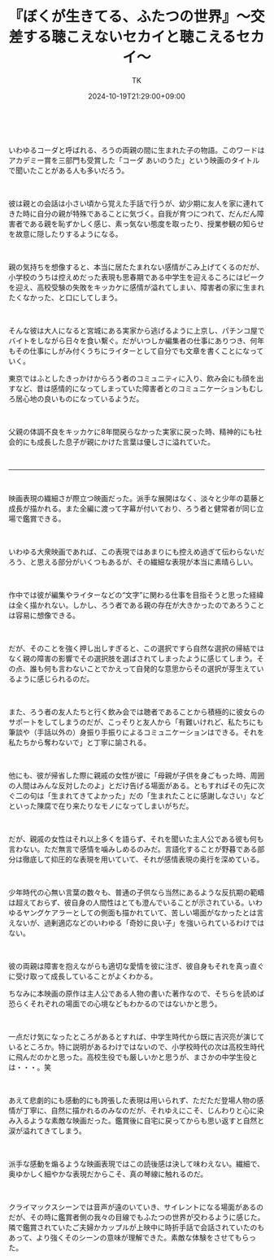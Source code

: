 ﻿---
layout: post

title: 『ぼくが生きてる、ふたつの世界』～交差する聴こえないセカイと聴こえるセカイ～
featured: true
author: TK
date: 2024-10-19T21:29:00+09:00
image: https://eiga.k-img.com/images/movie/100863/photo/8d94b08d46db189a.jpg?1720082415
comments: true
categories: Movie Drama
---

<p>&nbsp;</p>

<p>いわゆるコーダと呼ばれる、ろうの両親の間に生まれた子の物語。このワードはアカデミー賞を三部門も受賞した「コーダ あいのうた」という映画のタイトルで聞いたことがある人も多いだろう。</p>

<p>&nbsp;</p>

<p>彼は親との会話は小さい頃から覚えた手話で行うが、幼少期に友人を家に連れてきた時に自分の親が特殊であることに気づく。自我が育つにつれて、だんだん障害者である親を恥ずかしく感じ、素っ気ない態度を取ったり、授業参観の知らせを故意に隠したりするようになる。</p>

<p>&nbsp;</p>

<p>親の気持ちを想像すると、本当に居たたまれない感情がこみ上げてくるのだが、小学校のうちは控えめだった表現も思春期である中学生を迎えるころにはピークを迎え、高校受験の失敗をキッカケに感情が溢れてしまい、障害者の家に生まれたくなかった、と口にしてしまう。</p>

<p>&nbsp;</p>

<p>そんな彼は大人になると宮城にある実家から逃げるように上京し、パチンコ屋でバイトをしながら日々を食い&#32363;ぐ。だがいつしか編集者の仕事にありつき、何年もその仕事にしがみ付くうちにライターとして自分でも文章を書くことになっていく。</p>

<p>東京ではふとしたきっかけからろう者のコミュニティに入り、飲み会にも顔を出すなど、昔は感情的になってしまっていた障害者とのコミュニケーションもむしろ居心地の良いものになっているようだ。</p>

<p>&nbsp;</p>

<p>父親の体調不良をキッカケに8年間戻らなかった実家に戻った時、精神的にも社会的にも成長した息子が親にかけた言葉は優しさに溢れていた。</p>

<p>&nbsp;</p>

<hr />
<p>&nbsp;</p>

<p>映画表現の繊細さが際立つ映画だった。派手な展開はなく、淡々と少年の葛藤と成長が描かれる。また全編に渡って字幕が付いており、ろう者と健常者が同じ立場で鑑賞できる。</p>

<p>&nbsp;</p>

<p>いわゆる大衆映画であれば、この表現ではあまりにも控えめ過ぎて伝わらないだろう、と思える部分がいくつもあるが、その繊細な表現が本当に素晴らしい。</p>

<p>&nbsp;</p>

<p>作中では彼が編集やライターなどの&ldquo;文字&rdquo;に関わる仕事を目指そうと思った経緯は全く描かれない。しかし、ろう者である親の存在が大きかったのであろうことは容易に想像できる。</p>

<p>&nbsp;</p>

<p>だが、そのことを強く押し出しすぎると、この選択ですら自然な選択の帰結ではなく親の障害の影響でその選択肢を選ばされてしまったように感じてしまう。その点、誰も何も言わないことでかえって自発的な意思からその選択が芽生えているように感じられるのだ。</p>

<p>&nbsp;</p>

<p>また、ろう者の友人たちと行く飲み会では聴者であることから積極的に彼女らのサポートをしてしまうのだが、こっそりと友人から「有難いけれど、私たちにも筆談や（手話以外の）身振り手振りによるコミュニケーションはできる。それを私たちから奪わないで」と丁寧に諭される。</p>

<p>&nbsp;</p>

<p>他にも、彼が帰省した際に親戚の女性が彼に「母親が子供を身ごもった時、周囲の人間はみんな反対したのよ」とだけ告げる場面がある。ともすればその先に次ぐ二の句は「生まれてきてよかった」だの「生まれたことに感謝しなさい」などといった陳腐で在り来たりなモノになってしまいがちだ。</p>

<p>&nbsp;</p>

<p>だが、親戚の女性はそれ以上多くを語らず、それを聞いた主人公である彼も何も言わない。ただ無言で感情を噛みしめるのみだ。言語化することが野暮である部分は徹底して抑圧的な表現を用いていて、それが感情表現の奥行を深めている。</p>

<p>&nbsp;</p>

<p>少年時代の心無い言葉の数々も、普通の子供なら当然にあるような反抗期の範疇は超えておらず、彼自身の人間性はとても澄んでいることが示されている。いわゆるヤングケアラーとしての側面も描かれていて、苦しい場面がなかったとは言えないが、過剰適応などのいわゆる「奇妙に良い子」を強いられているわけではない。</p>

<p>&nbsp;</p>

<p>彼の両親は障害を抱えながらも適切な愛情を彼に注ぎ、彼自身もそれを真っ直ぐに受け取って成長していることがよくわかる。</p>

<p>ちなみに本映画の原作は主人公である人物の書いた著作なので、そちらを読めば恐らくそれぞれの場面での心境などもわかるのではないかと思う。</p>

<p>&nbsp;</p>

<p>一点だけ気になったところがあるとすれば、中学生時代から既に吉沢亮が演じているところか。特に説明があるわけではないので、小学校時代の次は高校生時代に飛んだのかと思った。高校生役でも厳しいかと思うが、まさかの中学生役とは・・・。笑</p>

<p>&nbsp;</p>

<p>あえて悲劇的にも感動的にも誇張した表現は用いられず、ただただ登場人物の感情が丁寧に、自然に描かれるのみなのだが、それゆえにこそ、じんわりと心に染み入るような素敵な映画だった。鑑賞後に自宅に戻ってからも思い返すと自然と涙が溢れてきてしまう。</p>

<p>&nbsp;</p>

<p>派手な感動を煽るような映画表現ではこの読後感は決して味わえない。繊細で、奥ゆかしく細やかな表現だからこそ、真の琴線に触れるのだ。</p>

<p>&nbsp;</p>

<p>クライマックスシーンでは音声が遠のいていき、サイレントになる場面があるのだが、その時に鑑賞者側の我々の目線でもふたつの世界が交わるように感じた。隣で鑑賞されていたご夫婦かカップルが上映中に時折手話で会話されていたのもあって、より強くそのシーンの意味が理解できた。素敵な体験をさせてもらった。</p>

